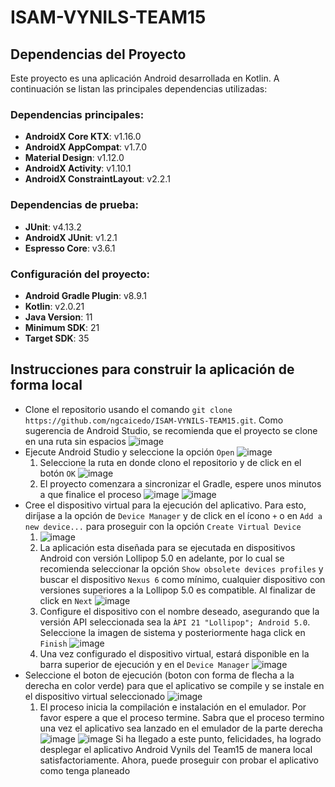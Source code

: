 # ISAM-VYNILS-TEAM15

## Dependencias del Proyecto

Este proyecto es una aplicación Android desarrollada en Kotlin. A continuación se listan las principales dependencias utilizadas:

### Dependencias principales:
- **AndroidX Core KTX**: v1.16.0
- **AndroidX AppCompat**: v1.7.0
- **Material Design**: v1.12.0
- **AndroidX Activity**: v1.10.1
- **AndroidX ConstraintLayout**: v2.2.1

### Dependencias de prueba:
- **JUnit**: v4.13.2
- **AndroidX JUnit**: v1.2.1
- **Espresso Core**: v3.6.1

### Configuración del proyecto:
- **Android Gradle Plugin**: v8.9.1
- **Kotlin**: v2.0.21
- **Java Version**: 11
- **Minimum SDK**: 21
- **Target SDK**: 35

## Instrucciones para construir la aplicación de forma local
* Clone el repositorio usando el comando `git clone https://github.com/ngcaicedo/ISAM-VYNILS-TEAM15.git`. Como sugerencia de Android Studio, se recomienda que el proyecto se clone en una ruta sin espacios
   ![image](https://github.com/user-attachments/assets/71f7b174-6529-4cdf-b9ee-52d2350ff5c6)
* Ejecute Android Studio y seleccione la opción `Open`
   ![image](https://github.com/user-attachments/assets/64c24aef-6693-49af-8ce4-b8cb86e11657)
   1. Seleccione la ruta en donde clono el repositorio y de click en el botón `OK`
   ![image](https://github.com/user-attachments/assets/808acc2a-f16c-4165-affe-5f016be3b777)
   2. El proyecto comenzara a sincronizar el Gradle, espere unos minutos a que finalice el proceso
   ![image](https://github.com/user-attachments/assets/cd70f0be-138a-4d7b-81bc-b1022ca8e4c3)
   ![image](https://github.com/user-attachments/assets/26548490-d4d8-4828-8a52-c8ab587763e1)
* Cree el dispositivo virtual para la ejecución del aplicativo. Para esto, diríjase a la opción de `Device Manager` y de click en el ícono `+` o en `Add a new device...` para proseguir con la opción `Create Virtual Device`
   1. ![image](https://github.com/user-attachments/assets/75bf8dab-7c80-4601-b4fd-149bac263f61)
   2. La aplicación esta diseñada para se ejecutada en dispositivos Android con versión Lollipop 5.0 en adelante, por lo cual se recomienda seleccionar la opción `Show obsolete devices profiles` y buscar el dispositivo `Nexus 6` como mínimo, cualquier dispositivo con versiones superiores a la Lollipop 5.0 es compatible. Al finalizar de click en `Next`
![image](https://github.com/user-attachments/assets/3554722f-7898-48ec-aeb6-d5082297549e)
   3. Configure el dispositivo con el nombre deseado, asegurando que la versión API seleccionada sea la `ÀPI 21 "Lollipop"; Android 5.0`. Seleccione la imagen de sistema y posteriormente haga click en `Finish`
      ![image](https://github.com/user-attachments/assets/ab0c50cf-f04f-4685-aa68-5adbafc595eb)
   4. Una vez configurado el dispositivo virtual, estará disponible en la barra superior de ejecución y en el `Device Manager`
      ![image](https://github.com/user-attachments/assets/0f4d8c08-9509-4bff-9fe4-314b279a8561)
* Seleccione el boton de ejecución (boton con forma de flecha a la derecha en color verde) para que el aplicativo se compile y se instale en el dispositivo virtual seleccionado
  ![image](https://github.com/user-attachments/assets/e2276e2d-5789-4e9a-b054-7293a59ca191)
   1. El proceso inicia la compilación e instalación en el emulador. Por favor espere a que el proceso termine. Sabra que el proceso termino una vez el aplicativo sea lanzado en el emulador de la parte derecha
      ![image](https://github.com/user-attachments/assets/934de4bb-f11a-47fd-8e47-6b7354381b47)
      ![image](https://github.com/user-attachments/assets/e8156120-1707-4ae8-90fe-c928f7cbf0e5)
Si ha llegado a este punto, felicidades, ha logrado desplegar el aplicativo Android Vynils del Team15 de manera local satisfactoriamente. Ahora, puede proseguir con probar el aplicativo como tenga planeado 





      
 

  



